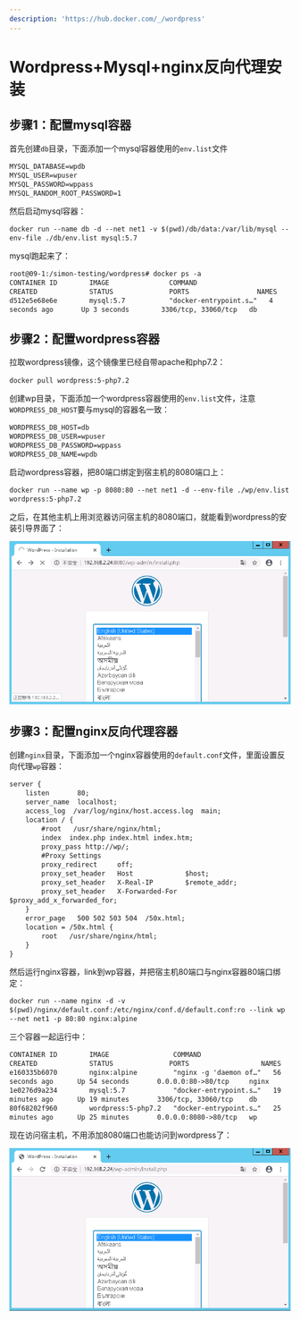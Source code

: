 ```yaml
---
description: 'https://hub.docker.com/_/wordpress'
---
```


# Wordpress+Mysql+nginx反向代理安装

## 步骤1：配置mysql容器

首先创建`db`目录，下面添加一个mysql容器使用的`env.list`文件

```text
MYSQL_DATABASE=wpdb
MYSQL_USER=wpuser
MYSQL_PASSWORD=wppass
MYSQL_RANDOM_ROOT_PASSWORD=1
```

然后启动mysql容器：

```text
docker run --name db -d --net net1 -v $(pwd)/db/data:/var/lib/mysql --env-file ./db/env.list mysql:5.7
```

mysql跑起来了：

```text
root@09-1:/simon-testing/wordpress# docker ps -a
CONTAINER ID        IMAGE               COMMAND                  CREATED             STATUS              PORTS                 NAMES
d512e5e68e6e        mysql:5.7           "docker-entrypoint.s…"   4 seconds ago       Up 3 seconds        3306/tcp, 33060/tcp   db
```

## 步骤2：配置wordpress容器

拉取wordpress镜像，这个镜像里已经自带apache和php7.2：

`docker pull wordpress:5-php7.2`

创建wp目录，下面添加一个wordpress容器使用的`env.list`文件，注意`WORDPRESS_DB_HOST`要与mysql的容器名一致：

```text
WORDPRESS_DB_HOST=db
WORDPRESS_DB_USER=wpuser
WORDPRESS_DB_PASSWORD=wppass
WORDPRESS_DB_NAME=wpdb
```

启动wordpress容器，把80端口绑定到宿主机的8080端口上：

```text
docker run --name wp -p 8080:80 --net net1 -d --env-file ./wp/env.list wordpress:5-php7.2
```

之后，在其他主机上用浏览器访问宿主机的8080端口，就能看到wordpress的安装引导界面了：

![](../.gitbook/assets/image%20%2824%29.png)

## 步骤3：配置nginx反向代理容器

创建`nginx`目录，下面添加一个nginx容器使用的`default.conf`文件，里面设置反向代理`wp`容器：

```text
server {
    listen       80;
    server_name  localhost;
    access_log  /var/log/nginx/host.access.log  main;
    location / {
        #root   /usr/share/nginx/html;
        index  index.php index.html index.htm;
        proxy_pass http://wp/;
        #Proxy Settings
        proxy_redirect     off;
        proxy_set_header   Host             $host;
        proxy_set_header   X-Real-IP        $remote_addr;
        proxy_set_header   X-Forwarded-For  $proxy_add_x_forwarded_for;
    }
    error_page   500 502 503 504  /50x.html;
    location = /50x.html {
        root   /usr/share/nginx/html;
    }
}
```

然后运行nginx容器，link到wp容器，并把宿主机80端口与nginx容器80端口绑定：

```text
docker run --name nginx -d -v $(pwd)/nginx/default.conf:/etc/nginx/conf.d/default.conf:ro --link wp --net net1 -p 80:80 nginx:alpine
```

三个容器一起运行中：

```text
CONTAINER ID        IMAGE                COMMAND                  CREATED             STATUS              PORTS                  NAMES
e160335b6070        nginx:alpine         "nginx -g 'daemon of…"   56 seconds ago      Up 54 seconds       0.0.0.0:80->80/tcp     nginx
1e0276d9a234        mysql:5.7            "docker-entrypoint.s…"   19 minutes ago      Up 19 minutes       3306/tcp, 33060/tcp    db
80f68202f960        wordpress:5-php7.2   "docker-entrypoint.s…"   25 minutes ago      Up 25 minutes       0.0.0.0:8080->80/tcp   wp
```

现在访问宿主机，不用添加8080端口也能访问到wordpress了：

![](../.gitbook/assets/image%20%2810%29.png)





